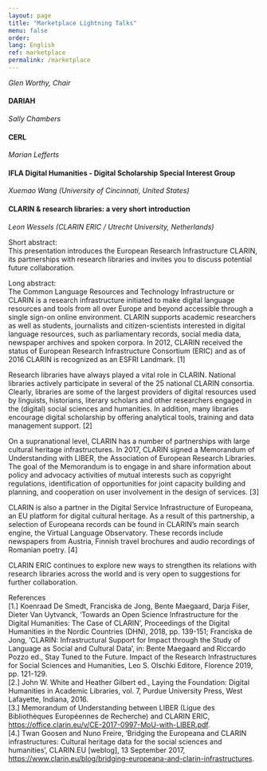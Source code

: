 ```yaml
---
layout: page
title: "Marketplace Lightning Talks"
menu: false
order:
lang: English
ref: marketplace
permalink: /marketplace
---
```

*Glen Worthy, Chair*

#### DARIAH  
*Sally Chambers*

#### CERL  
*Marian Lefferts*

#### IFLA Digital Humanities - Digital Scholarship Special Interest Group  
*Xuemao Wang (University of Cincinnati, United States)*

#### CLARIN & research libraries: a very short introduction  
*Leon Wessels (CLARIN ERIC / Utrecht University, Netherlands)*

Short abstract:  
This presentation introduces the European Research Infrastructure CLARIN, its partnerships with research libraries and invites you to discuss potential future collaboration.

Long abstract:  
The Common Language Resources and Technology Infrastructure or CLARIN is a research infrastructure initiated to make digital language resources and tools from all over Europe and beyond accessible through a single sign-on online environment. CLARIN supports academic researchers as well as students, journalists and citizen-scientists interested in digital language resources, such as parliamentary records, social media data, newspaper archives and spoken corpora. In 2012, CLARIN received the status of European Research Infrastructure Consortium (ERIC) and as of 2016 CLARIN is recognized as an ESFRI Landmark. [1]

Research libraries have always played a vital role in CLARIN. National libraries actively participate in several of the 25 national CLARIN consortia. Clearly, libraries are some of the largest providers of digital resources used by linguists, historians, literary scholars and other researchers engaged in the (digital) social sciences and humanities. In addition, many libraries encourage digital scholarship by offering analytical tools, training and data management support. [2]

On a supranational level, CLARIN has a number of partnerships with large cultural heritage infrastructures. In 2017, CLARIN signed a Memorandum of Understanding with LIBER, the Association of European Research Libraries. The goal of the Memorandum is to engage in and share information about policy and advocacy activities of mutual interests such as copyright regulations, identification of opportunities for joint capacity building and planning, and cooperation on user involvement in the design of services. [3]

CLARIN is also a partner in the Digital Service Infrastructure of Europeana, an EU platform for digital cultural heritage. As a result of this partnership, a selection of Europeana records can be found in CLARIN’s main search engine, the Virtual Language Observatory. These records include newspapers from Austria, Finnish travel brochures and audio recordings of Romanian poetry. [4]

CLARIN ERIC continues to explore new ways to strengthen its relations with research libraries across the world and is very open to suggestions for further collaboration.

References  
[1.] Koenraad De Smedt, Franciska de Jong, Bente Maegaard, Darja Fišer, Dieter Van Uytvanck, ‘Towards an Open Science Infrastructure for the Digital Humanities: The Case of CLARIN’, Proceedings of the Digital Humanities in the Nordic Countries (DHN), 2018, pp. 139-151; Franciska de Jong, ‘CLARIN: Infrastructural Support for Impact through the Study of Language as Social and Cultural Data’, in: Bente Maegaard and Riccardo Pozzo ed., Stay Tuned to the Future. Impact of the Research Infrastructures for Social Sciences and Humanities, Leo S. Olschki Editore, Florence 2019, pp. 121-129.  
[2.] John W. White and Heather Gilbert ed., Laying the Foundation: Digital Humanities in Academic Libraries, vol. 7, Purdue University Press, West Lafayette, Indiana, 2016.  
[3.] Memorandum of Understanding between LIBER (Ligue des Bibliothèques Européennes de Recherche) and CLARIN ERIC, https://office.clarin.eu/v/CE-2017-0997-MoU-with-LIBER.pdf.  
[4.] Twan Goosen and Nuno Freire, ‘Bridging the Europeana and CLARIN infrastructures: Cultural heritage data for the social sciences and humanities’, CLARIN.EU [weblog], 13 September 2017, https://www.clarin.eu/blog/bridging-europeana-and-clarin-infrastructures.
